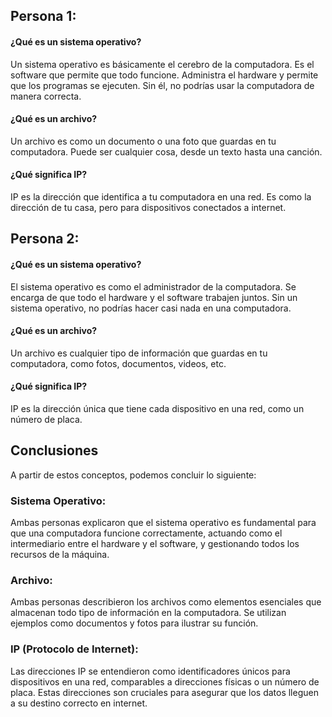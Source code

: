 ## Persona 1:
#### ¿Qué es un sistema operativo?
Un sistema operativo es básicamente el cerebro de la computadora. Es el software que permite que todo funcione. Administra el hardware y permite que los programas se ejecuten. Sin él, no podrías usar la computadora de manera correcta.

#### ¿Qué es un archivo?
Un archivo es como un documento o una foto que guardas en tu computadora. Puede ser cualquier cosa, desde un texto hasta una canción. 

#### ¿Qué significa IP?
IP es la dirección que identifica a tu computadora en una red. Es como la dirección de tu casa, pero para dispositivos conectados a internet.

## Persona 2:
#### ¿Qué es un sistema operativo?
El sistema operativo es como el administrador de la computadora. Se encarga de que todo el hardware y el software trabajen juntos. Sin un sistema operativo, no podrías hacer casi nada en una computadora.

#### ¿Qué es un archivo?
Un archivo es cualquier tipo de información que guardas en tu computadora, como fotos, documentos, videos, etc. 

#### ¿Qué significa IP?
IP es la dirección única que tiene cada dispositivo en una red, como un número de placa.

## Conclusiones
A partir de estos conceptos, podemos concluir lo siguiente:

### Sistema Operativo:
Ambas personas explicaron que el sistema operativo es fundamental para que una computadora funcione correctamente, actuando como el intermediario entre el hardware y el software, y gestionando todos los recursos de la máquina.

### Archivo:
Ambas personas describieron los archivos como elementos esenciales que almacenan todo tipo de información en la computadora. Se utilizan ejemplos como documentos y fotos para ilustrar su función.

### IP (Protocolo de Internet):
Las direcciones IP se entendieron como identificadores únicos para dispositivos en una red, comparables a direcciones físicas o  un número de placa. Estas direcciones son cruciales para asegurar que los datos lleguen a su destino correcto en internet.